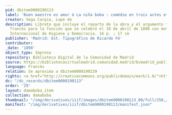 ```yaml
---
pid: dbitem9000190113
label: 'Buen maestro es amor ó La niña boba : comédie en trois actes et en vers [libreto]'
creator: Vega Carpio, Lope de
description: Libreto que incluye el reparto de la obra y el argumento traducido al
  francés para la función que se celebró el 10 de abril de 1898 con motivo del Congreso
  Internacional de Higiene y Democracia. 16 p. ; 17 cm
publisher: 'Madrid: Est. Tipográfico de Ricardo Fé'
contributor:
_date: '1898'
object_type: Impreso
repository: Biblioteca Digital de la Comunidad de Madrid
source: https://bibliotecavirtualmadrid.comunidad.madrid/bvmadrid_publicacion/es/consulta/registro.do?id=25680
language: Francés
relation: Se aproxima a dbitem0000190239
rights: <a href="http://creativecommons.org/publicdomain/mark/1.0/">http://creativecommons.org/publicdomain/mark/1.0/</a>
dc: "/dc_records/dbitem9000190113"
order: '29'
layout: damaboba_item
collection: damaboba
thumbnail: "/img/derivatives/iiif/images/dbitem9000190113_00/full/250,/0/default.jpg"
manifest: "/img/derivatives/iiif/dbitem9000190113/manifest.json"
---
```


